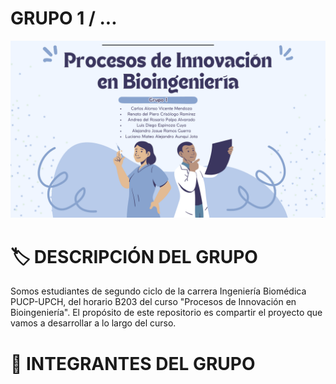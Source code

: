 # GRUPO 1 / ...
![](https://github.com/xlram27/Grupo1-PIB/blob/main/Imagenes/Procesos%20de.png)

# 🏷️ DESCRIPCIÓN DEL GRUPO
Somos estudiantes de segundo ciclo de la carrera Ingeniería Biomédica PUCP-UPCH, del horario B203 del curso "Procesos de Innovación en Bioingeniería". El propósito de este repositorio es compartir el proyecto que vamos a desarrollar a lo largo del curso.

# 📑 INTEGRANTES DEL GRUPO
